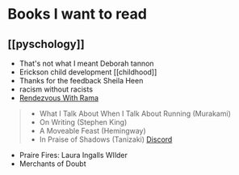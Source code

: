 # Books I want to read
## [[pyschology]]
- That's not what I meant Deborah tannon 
- Erickson child development [[childhood]]
- Thanks for the feedback Sheila Heen 
- racism without racists
- [Rendezvous With Rama](https://www.youtube.com/watch?v=2dL_Sjg6QIE)
> - What I Talk About When I Talk About Running (Murakami)
> - On Writing (Stephen King)
> - A Moveable Feast (Hemingway)
> - In Praise of Shadows (Tanizaki)
> [Discord](https://discord.com/channels/686053708261228577/805952223124520961/925279692116877343)

- Praire Fires: Laura Ingalls WIlder
- Merchants of Doubt
